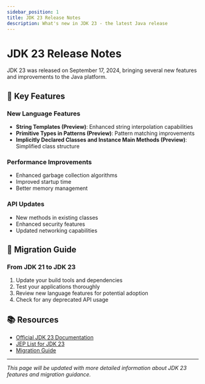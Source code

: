 ```yaml
---
sidebar_position: 1
title: JDK 23 Release Notes
description: What's new in JDK 23 - the latest Java release
---
```


# JDK 23 Release Notes

JDK 23 was released on September 17, 2024, bringing several new features and improvements to the Java platform.

## 🚀 Key Features

### New Language Features
- **String Templates (Preview)**: Enhanced string interpolation capabilities
- **Primitive Types in Patterns (Preview)**: Pattern matching improvements
- **Implicitly Declared Classes and Instance Main Methods (Preview)**: Simplified class structure

### Performance Improvements
- Enhanced garbage collection algorithms
- Improved startup time
- Better memory management

### API Updates
- New methods in existing classes
- Enhanced security features
- Updated networking capabilities

## 🔧 Migration Guide

### From JDK 21 to JDK 23
1. Update your build tools and dependencies
2. Test your applications thoroughly
3. Review new language features for potential adoption
4. Check for any deprecated API usage

## 📚 Resources

- [Official JDK 23 Documentation](https://docs.oracle.com/en/java/javase/23/)
- [JEP List for JDK 23](https://openjdk.org/projects/jdk/23/)
- [Migration Guide](https://docs.oracle.com/en/java/javase/23/migrate/)

---

*This page will be updated with more detailed information about JDK 23 features and migration guidance.*

